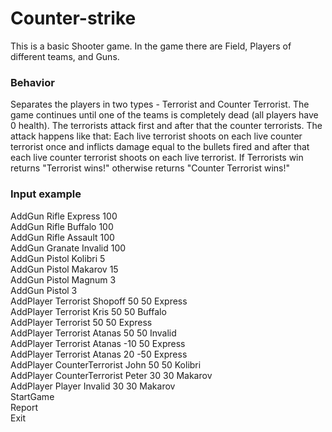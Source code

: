 # Counter-strike
This is a basic Shooter game. In the game there are Field, Players of different teams, and Guns.

### Behavior
Separates the players in two types - Terrorist and Counter Terrorist. The game continues until one of the teams is completely dead (all players have 0 health). The terrorists attack first and after that the counter terrorists. The attack happens like that: Each live terrorist shoots on each live counter terrorist once and inflicts damage equal to the bullets fired and after that each live counter terrorist shoots on each live terrorist.
If Terrorists win returns "Terrorist wins!" otherwise returns "Counter Terrorist wins!"

### Input example  
AddGun Rifle Express 100  
AddGun Rifle Buffalo 100  
AddGun Rifle Assault 100  
AddGun Granate Invalid 100  
AddGun Pistol Kolibri 5  
AddGun Pistol Makarov 15  
AddGun Pistol Magnum 3  
AddGun Pistol  3  
AddPlayer Terrorist Shopoff 50 50 Express  
AddPlayer Terrorist Kris 50 50 Buffalo  
AddPlayer Terrorist  50 50 Express  
AddPlayer Terrorist Atanas 50 50 Invalid  
AddPlayer Terrorist Atanas -10 50 Express  
AddPlayer Terrorist Atanas 20 -50 Express  
AddPlayer CounterTerrorist John 50 50 Kolibri  
AddPlayer CounterTerrorist Peter 30 30 Makarov  
AddPlayer Player Invalid 30 30 Makarov  
StartGame  
Report  
Exit
